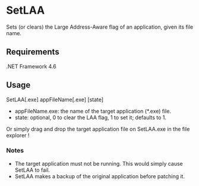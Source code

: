 # SetLAA
Sets (or clears) the Large Address-Aware flag of an application, given its file name.

## Requirements
.NET Framework 4.6

## Usage
SetLAA[.exe] appFileName[.exe] [state]
- appFileName.exe: the name of the target application (*.exe) file.
- state: optional, 0 to clear the LAA flag, 1 to set it; defaults to 1.

Or simply drag and drop the target application file on SetLAA.exe in the file explorer !

### Notes
- The target application must not be running. This would simply cause SetLAA to fail.
- SetLAA makes a backup of the original application before patching it.